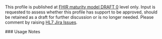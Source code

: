 <p class="request-for-feedback">This profile is published at <a href="generalguidance.html#maturity-levels">FHIR maturity model DRAFT 0</a> level only.  Input is requested to assess whether this profile has support to be approved, should be retained as a draft for further discussion or is no longer needed.  Please comment by raising <a href="https://jira.hl7.org/projects/FHIR/issues">HL7 Jira Issues</a>.</p>
### Usage Notes